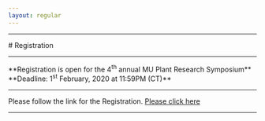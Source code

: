 ```yaml
---
layout: regular
---
```


<hr style="clear: both;" />
# Registration 
<hr style="clear: both;" />
**Registration is open for the 4<sup>th</sup> annual MU Plant Research Symposium** <br />
**Deadline: 1<sup>st</sup> February, 2020 at 11:59PM (CT)**
<hr style="clear: both;" />
Please follow the link for the Registration. <a href="https://docs.google.com/forms/d/1SqtC3UPw-0iWJysukFMbDTpJI2-hpTSw9l7zxAH8e8s/edit" target="_blank"> Please click here
<hr style="clear: both;" />
